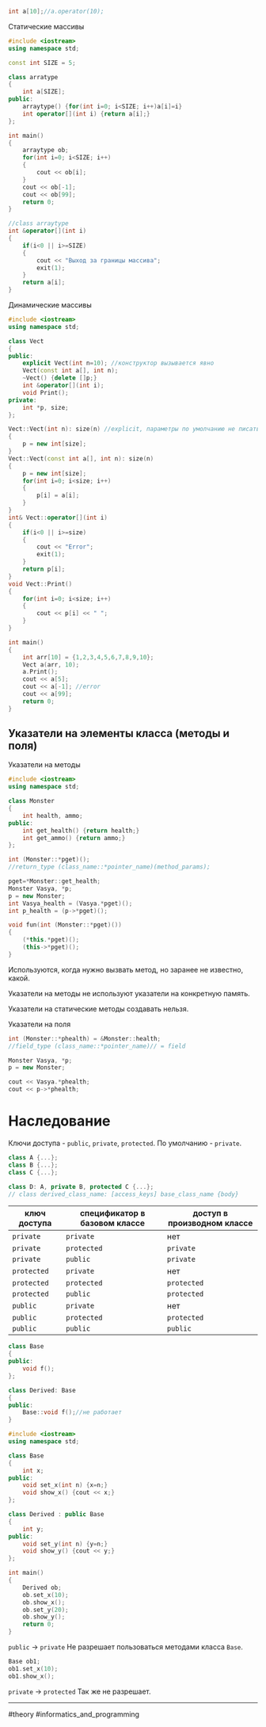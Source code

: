```cpp
int a[10];//a.operator(10);
```

Статические массивы
```cpp
#include <iostream>
using namespace std;

const int SIZE = 5;

class arratype
{
	int a[SIZE];
public:
	arraytype() {for(int i=0; i<SIZE; i++)a[i]=i}
	int operator[](int i) {return a[i];}
};

int main()
{
	arraytype ob;
	for(int i=0; i<SIZE; i++)
	{
		cout << ob[i];
	}
	cout << ob[-1];
	cout << ob[99];
	return 0;
}
```

```cpp
//class arraytype
int &operator[](int i)
{
	if(i<0 || i>=SIZE) 
	{
		cout << "Выход за границы массива";
		exit(1);
	}
	return a[i];
}
```

Динамические массивы
```cpp
#include <iostream>
using namespace std;

class Vect
{
public:
	explicit Vect(int n=10); //конструктор вызывается явно
	Vect(const int a[], int n);
	~Vect() {delete []p;}
	int &operator[](int i);
	void Print();
private:
	int *p, size;
};

Vect::Vect(int n): size(n) //explicit, параметры по умолчанию не писать
{
	p = new int[size];
}
Vect::Vect(const int a[], int n): size(n)
{
	p = new int[size];
	for(int i=0; i<size; i++)
	{
		p[i] = a[i];
	}
}
int& Vect::operator[](int i)
{
	if(i<0 || i>=size)
	{
		cout << "Error";
		exit(1);
	}
	return p[i];
}
void Vect::Print()
{
	for(int i=0; i<size; i++)
	{
		cout << p[i] << " ";
	}
}

int main()
{
	int arr[10] = {1,2,3,4,5,6,7,8,9,10};
	Vect a(arr, 10);
	a.Print();
	cout << a[5];
	cout << a[-1]; //error
	cout << a[99];
	return 0;
}
```

## Указатели на элементы класса (методы и поля)
Указатели на методы
```cpp
#include <iostream>
using namespace std;

class Monster
{
	int health, ammo;
public:
	int get_health() {return health;}
	int get_ammo() {return ammo;}
};

int (Monster::*pget)();
//return_type (class_name::*pointer_name)(method_params);

pget=*Monster::get_health;
Monster Vasya, *p;
p = new Monster;
int Vasya_health = (Vasya.*pget)();
int p_health = (p->*pget)();

void fun(int (Monster::*pget)())
{
	(*this.*pget)();
	(this->*pget)();
}
```

Используются, когда нужно вызвать метод, но заранее не известно, какой.

Указатели на методы не используют указатели на конкретную память.

Указатели на статические методы создавать нельзя.

Указатели на поля
```cpp
int (Monster::*phealth) = &Monster::health;
//field_type (class_name::*pointer_name)// = field

Monster Vasya, *p;
p = new Monster;

cout << Vasya.*phealth;
cout << p->*phealth;
```

# Наследование
Ключи доступа - `public`, `private`, `protected`. По умолчанию - `private`.
```cpp
class A {...};
class B {...};
class C {...};

class D: A, private B, protected C {...};
// class derived_class_name: [access_keys] base_class_name {body}
```

ключ доступа|спецификатор в базовом классе|доступ в производном классе
---|---|---
`private`|`private`|нет
`private`|`protected`|`private`
`private`|`public`|`private`
`protected`|`private`|нет
`protected`|`protected`|`protected`
`protected`|`public`|`protected`
`public`|`private`|нет
`public`|`protected`|`protected`
`public`|`public`|`public`

```cpp
class Base
{
public:
	void f();
};

class Derived: Base
{
public:
	Base::void f();//не работает
}
```

```cpp
#include <iostream>
using namespace std;

class Base
{
	int x;
public:
	void set_x(int n) {x=n;}
	void show_x() {cout << x;}
};

class Derived : public Base
{
	int y;
public:
	void set_y(int n) {y=n;}
	void show_y() {cout << y;}
};

int main()
{
	Derived ob;
	ob.set_x(10);
	ob.show_x();
	ob.set_y(20);
	ob.show_y();
	return 0;
}
```

`public` -> `private`
Не разрешает пользоваться методами класса `Base`.
```cpp
Base ob1;
ob1.set_x(10);
ob1.show_x();
```

`private` -> `protected`
Так же не разрешает.

---
#theory #informatics_and_programming 